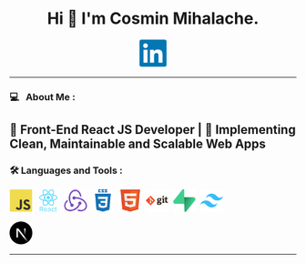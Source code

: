 <div id="header" align="center">
  <h1> Hi 👋 I'm Cosmin Mihalache.</h1>
  <div id="badges">
    <a href="https://www.linkedin.com/in/cosmin-mihalache-731557178/">
      <img style="width:50px" src="https://github.com/devicons/devicon/blob/master/icons/linkedin/linkedin-original.svg" alt="LinkedIn Badge"/>
    </a>
   
  </div>

</div>

---

### 💻 &nbsp; About Me :
<!--  -->
🎨 Front-End React JS Developer | 🎈 Implementing Clean, Maintainable and Scalable Web Apps
---

### :hammer_and_wrench: Languages and Tools :
<div>

  <img src="https://github.com/devicons/devicon/blob/master/icons/javascript/javascript-original.svg" title="JavaScript" alt="JavaScript" width="40" height="40"/>&nbsp;
  <img src="https://github.com/devicons/devicon/blob/master/icons/react/react-original-wordmark.svg" title="React" alt="React" width="40" height="40"/>&nbsp;
  <img src="https://github.com/devicons/devicon/blob/master/icons/redux/redux-original.svg" title="Redux" alt="Redux " width="40" height="40"/>&nbsp;
  <img src="https://github.com/devicons/devicon/blob/master/icons/css3/css3-plain-wordmark.svg"  title="CSS3" alt="CSS" width="40" height="40"/>&nbsp;
  <img src="https://github.com/devicons/devicon/blob/master/icons/html5/html5-original.svg" title="HTML5" alt="HTML" width="40" height="40"/>&nbsp;
  <img src="https://github.com/devicons/devicon/blob/master/icons/git/git-original-wordmark.svg" title="Git" alt="Git" width="40" height="40"/>&nbsp;
  <img
  src="https://github.com/devicons/devicon/blob/master/icons/supabase/supabase-original.svg"
  title="Supabase"
  alt="Supabase"
  width="40"
  height="40"
/>&nbsp;
  <img
  src="https://github.com/devicons/devicon/blob/master/icons/tailwindcss/tailwindcss-original.svg"
  title="Tailwind CSS"
  alt="Tailwind CSS"
  width="40"
  height="40"
/>&nbsp;




<img
  src="https://github.com/devicons/devicon/blob/master/icons/nextjs/nextjs-original.svg"
  title="Next.js"
  alt="Next.js"
  width="40"
  height="40"
/>&nbsp;
</div>

---
